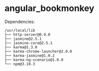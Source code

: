 # angular_bookmonkey

Dependencies:

```
/usr/local/lib
├── http-server@0.9.0
├── jasmine@2.5.1
├── jasmine-core@2.5.1
├── karma@1.3.0
├── karma-chrome-launcher@2.0.0
├── karma-jasmine@1.0.2
├── karma-ng-scenario@1.0.0
└── npm@3.10.3
```
